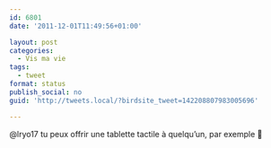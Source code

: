 ```yaml
---
id: 6801
date: '2011-12-01T11:49:56+01:00'

layout: post
categories:
  - Vis ma vie
tags:
  - tweet
format: status
publish_social: no
guid: 'http://tweets.local/?birdsite_tweet=142208807983005696'

---
```


@lryo17 tu peux offrir une tablette tactile à quelqu’un, par exemple 🙂